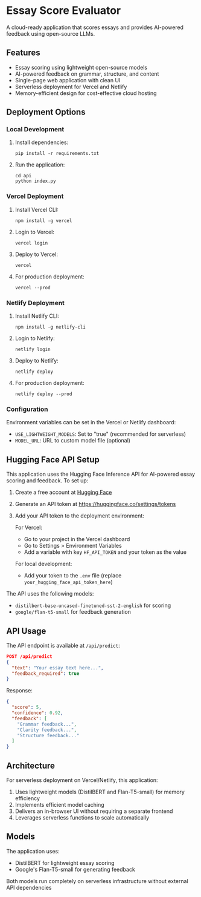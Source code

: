 # Essay Score Evaluator

A cloud-ready application that scores essays and provides AI-powered feedback using open-source LLMs.

## Features

- Essay scoring using lightweight open-source models
- AI-powered feedback on grammar, structure, and content
- Single-page web application with clean UI
- Serverless deployment for Vercel and Netlify
- Memory-efficient design for cost-effective cloud hosting

## Deployment Options

### Local Development

1. Install dependencies:
   ```
   pip install -r requirements.txt
   ```

2. Run the application:
   ```
   cd api
   python index.py
   ```

### Vercel Deployment

1. Install Vercel CLI:
   ```
   npm install -g vercel
   ```

2. Login to Vercel:
   ```
   vercel login
   ```

3. Deploy to Vercel:
   ```
   vercel
   ```

4. For production deployment:
   ```
   vercel --prod
   ```

### Netlify Deployment

1. Install Netlify CLI:
   ```
   npm install -g netlify-cli
   ```

2. Login to Netlify:
   ```
   netlify login
   ```

3. Deploy to Netlify:
   ```
   netlify deploy
   ```

4. For production deployment:
   ```
   netlify deploy --prod
   ```

### Configuration

Environment variables can be set in the Vercel or Netlify dashboard:

- `USE_LIGHTWEIGHT_MODELS`: Set to "true" (recommended for serverless)
- `MODEL_URL`: URL to custom model file (optional)

## Hugging Face API Setup

This application uses the Hugging Face Inference API for AI-powered essay scoring and feedback. To set up:

1. Create a free account at [Hugging Face](https://huggingface.co/join)
2. Generate an API token at https://huggingface.co/settings/tokens
3. Add your API token to the deployment environment:
   
   For Vercel:
   - Go to your project in the Vercel dashboard
   - Go to Settings > Environment Variables
   - Add a variable with key `HF_API_TOKEN` and your token as the value

   For local development:
   - Add your token to the `.env` file (replace `your_hugging_face_api_token_here`)

The API uses the following models:
- `distilbert-base-uncased-finetuned-sst-2-english` for scoring
- `google/flan-t5-small` for feedback generation

## API Usage

The API endpoint is available at `/api/predict`:

```json
POST /api/predict
{
  "text": "Your essay text here...",
  "feedback_required": true
}
```

Response:
```json
{
  "score": 5,
  "confidence": 0.92,
  "feedback": [
    "Grammar feedback...",
    "Clarity feedback...",
    "Structure feedback..."
  ]
}
```

## Architecture

For serverless deployment on Vercel/Netlify, this application:

1. Uses lightweight models (DistilBERT and Flan-T5-small) for memory efficiency
2. Implements efficient model caching
3. Delivers an in-browser UI without requiring a separate frontend
4. Leverages serverless functions to scale automatically

## Models

The application uses:
- DistilBERT for lightweight essay scoring
- Google's Flan-T5-small for generating feedback

Both models run completely on serverless infrastructure without external API dependencies 